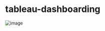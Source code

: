 # tableau-dashboarding
![image](https://github.com/JenzelSerapio/tableau-dashboarding/assets/142371031/56039ee4-f225-462e-8af8-1f7ec11a9348)
